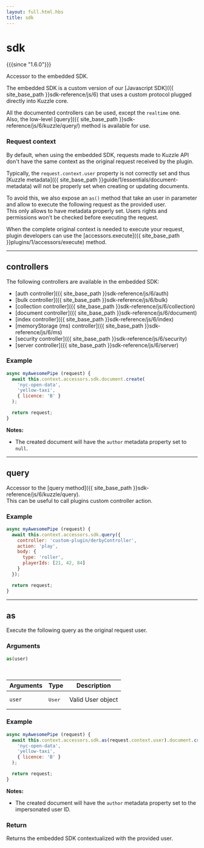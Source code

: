 ```yaml
---
layout: full.html.hbs
title: sdk
---
```


# sdk

{{{since "1.6.0"}}}

Accessor to the embedded SDK. 

The embedded SDK is a custom version of our [Javascript SDK]({{ site_base_path }}sdk-reference/js/6) that uses a custom protocol plugged directly into Kuzzle core.  

All the documented controllers can be used, except the `realtime` one.  
Also, the low-level [query]({{ site_base_path }}sdk-reference/js/6/kuzzle/query/) method is available for use.

### Request context

By default, when using the embedded SDK, requests made to Kuzzle API don't have the same context as the original request received by the plugin.  

Typically, the `request.context.user` property is not correctly set and thus [Kuzzle metadata]({{ site_base_path }}guide/1/essentials/document-metadata) will not be properly set when creating or updating documents.

To avoid this, we also expose an `as()` method that take an user in parameter and allow to execute the following request as the provided user.  
This only allows to have metadata properly set. Users rights and permissions won't be checked before executing the request.

When the complete original context is needed to execute your request, plugin developers can use the [accessors.execute]({{ site_base_path }}plugins/1/accessors/execute) method.

---

## controllers

The following controllers are available in the embedded SDK:
  - [auth controller]({{ site_base_path }}sdk-reference/js/6/auth)
  - [bulk controller]({{ site_base_path }}sdk-reference/js/6/bulk)
  - [collection controller]({{ site_base_path }}sdk-reference/js/6/collection)
  - [document controller]({{ site_base_path }}sdk-reference/js/6/document)
  - [index controller]({{ site_base_path }}sdk-reference/js/6/index)
  - [memoryStorage (ms) controller]({{ site_base_path }}sdk-reference/js/6/ms)
  - [security controller]({{ site_base_path }}sdk-reference/js/6/security)
  - [server controller]({{ site_base_path }}sdk-reference/js/6/server)

### Example

```js
async myAwesomePipe (request) {
  await this.context.accessors.sdk.document.create(
    'nyc-open-data',
    'yellow-taxi',
    { licence: 'B' }
  );

  return request;
}
```

**Notes:**

* The created document will have the `author` metadata property set to `null`.

---

## query

Accessor to the [query method]({{ site_base_path }}sdk-reference/js/6/kuzzle/query).  
This can be useful to call plugins custom controller action.

### Example

```js
async myAwesomePipe (request) {
  await this.context.accessors.sdk.query({
    controller: 'custom-plugin/derbyController',
    action: 'play',
    body: {
      type: 'roller',
      playerIds: [21, 42, 84]
    }
  });

  return request;
}
```

---

## as

Execute the following query as the original request user.

### Arguments

```js
as(user)
```

<br/>

| Arguments | Type | Description |
|-----------|------|-------------|
| `user` | <pre>User</pre> | Valid User object |

### Example

```js
async myAwesomePipe (request) {
  await this.context.accessors.sdk.as(request.context.user).document.create(
    'nyc-open-data',
    'yellow-taxi',
    { licence: 'B' }
  );

  return request;
}
```

**Notes:**

* The created document will have the `author` metadata property set to the impersonated user ID.

### Return

Returns the embedded SDK contextualized with the provided user.
